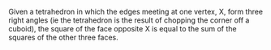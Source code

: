 Given a tetrahedron in which the edges meeting at one vertex, X, form
three right angles (ie the tetrahedron is the result of chopping the
corner off a cuboid), the square of the face opposite X is equal to the
sum of the squares of the other three faces.
